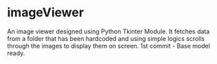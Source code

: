 # imageViewer
An image viewer designed using Python Tkinter Module.
It fetches data from a folder that has been hardcoded and using simple logics scrolls through the images to display them on screen.
1st commit - Base model ready.
